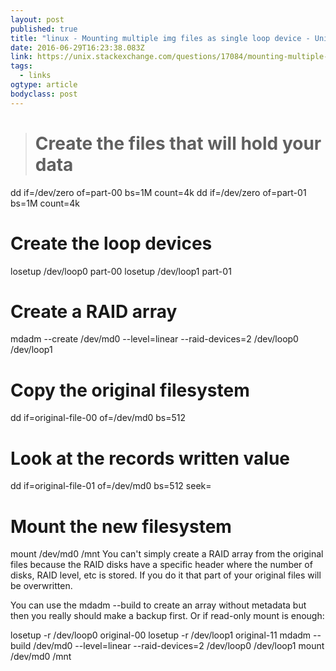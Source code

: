 ```yaml
---
layout: post 
published: true 
title: "linux - Mounting multiple img files as single loop device - Unix &amp; Linux Stack Exchange" 
date: 2016-06-29T16:23:38.083Z 
link: https://unix.stackexchange.com/questions/17084/mounting-multiple-img-files-as-single-loop-device 
tags:
  - links
ogtype: article 
bodyclass: post 
---
```


> # Create the files that will hold your data
dd if=/dev/zero of=part-00 bs=1M count=4k
dd if=/dev/zero of=part-01 bs=1M count=4k

# Create the loop devices
losetup /dev/loop0 part-00
losetup /dev/loop1 part-01

# Create a RAID array
mdadm --create /dev/md0 --level=linear --raid-devices=2 /dev/loop0 /dev/loop1

# Copy the original filesystem
dd if=original-file-00 of=/dev/md0 bs=512
# Look at the records written value
dd if=original-file-01 of=/dev/md0 bs=512 seek=<sum of records written values so far>

# Mount the new filesystem
mount /dev/md0 /mnt
You can't simply create a RAID array from the original files because the RAID disks have a specific header where the number of disks, RAID level, etc is stored. If you do it that part of your original files will be overwritten.

You can use the mdadm --build to create an array without metadata but then you really should make a backup first. Or if read-only mount is enough:

losetup -r /dev/loop0 original-00
losetup -r /dev/loop1 original-11
mdadm --build /dev/md0 --level=linear --raid-devices=2 /dev/loop0 /dev/loop1
mount /dev/md0 /mnt
